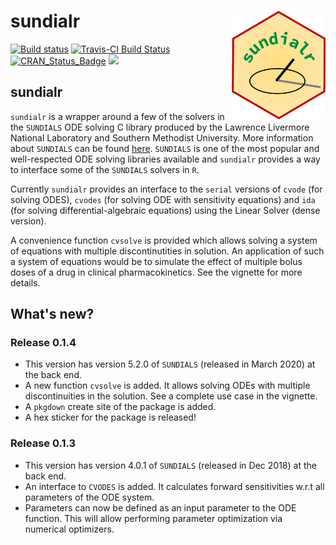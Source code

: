 # sundialr <img src="man/figures/sundialr_hex_image.png" align="right" alt="" width="150" />

<!-- badges: start -->

[![Build status](https://ci.appveyor.com/api/projects/status/3mp1p26lpqp16t3d?svg=true)](https://ci.appveyor.com/project/sn248/sundialr)    [![Travis-CI Build Status](https://travis-ci.org/sn248/sundialr.svg?branch=master)](https://travis-ci.org/sn248/sundialr)   [![CRAN_Status_Badge](http://www.r-pkg.org/badges/version/sundialr)](https://cran.r-project.org/package=sundialr) [![](https://cranlogs.r-pkg.org/badges/sundialr)](https://cran.rstudio.com/web/packages/sundialr/index.html)

<!-- badges: end -->

## sundialr

`sundialr` is a wrapper around a few of the solvers in the `SUNDIALS` ODE solving C library produced by the Lawrence Livermore National Laboratory and Southern Methodist University. More
information about `SUNDIALS` can be found [here](https://computing.llnl.gov/projects/sundials).
`SUNDIALS` is one of the most popular and well-respected ODE solving libraries available and 
`sundialr` provides a way to interface some of the `SUNDIALS` solvers in `R`. 

Currently `sundialr` provides an interface to the `serial` versions of `cvode` (for solving ODES), `cvodes` (for solving ODE with sensitivity equations) and `ida` (for solving differential-algebraic equations) using the Linear Solver (dense version).

A convenience function `cvsolve` is provided which allows solving a system of equations with
multiple discontinutities in solution. An application of such a system of equations would be 
to simulate the effect of multiple bolus doses of a drug in clinical pharmacokinetics. See the 
vignette for more details.

## What's new?

### Release 0.1.4
+ This version has version 5.2.0 of `SUNDIALS` (released in March 2020) at the back end.
+ A new function `cvsolve` is added. It allows solving ODEs with multiple discontinuities in the solution. See a complete use case in the vignette.
+ A `pkgdown` create site of the package is added.
+ A hex sticker for the package is released!

### Release 0.1.3 
+ This version has version 4.0.1 of `SUNDIALS` (released in Dec 2018) at the back end.
+ An interface to `CVODES` is added. It calculates forward sensitivities w.r.t all parameters of the ODE system.
+ Parameters can now be defined as an input parameter to the ODE function. This will allow performing parameter optimization via numerical optimizers.
